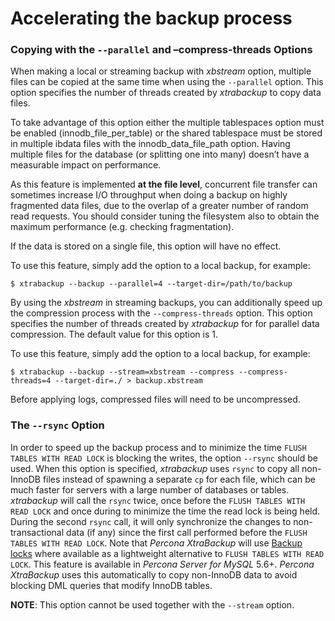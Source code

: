# Accelerating the backup process

### Copying with the `--parallel` and –compress-threads Options

When making a local or streaming backup with *xbstream* option, multiple files
can be copied at the same time when using the `--parallel` option. This
option specifies the number of threads created by *xtrabackup* to copy data
files.

To take advantage of this option either the multiple tablespaces option must be
enabled (innodb_file_per_table) or the shared tablespace must be stored
in multiple ibdata files with the innodb_data_file_path option.
Having multiple files for the database (or splitting one into many) doesn’t have
a measurable impact on performance.

As this feature is implemented **at the file level**, concurrent file transfer
can sometimes increase I/O throughput when doing a backup on highly fragmented
data files, due to the overlap of a greater number of random read requests. You
should consider tuning the filesystem also to obtain the maximum performance
(e.g. checking fragmentation).

If the data is stored on a single file, this option will have no effect.

To use this feature, simply add the option to a local backup, for example:

```shell
$ xtrabackup --backup --parallel=4 --target-dir=/path/to/backup
```

By using the *xbstream* in streaming backups, you can additionally speed up the
compression process with the `--compress-threads` option. This option
specifies the number of threads created by *xtrabackup* for for parallel data
compression. The default value for this option is 1.

To use this feature, simply add the option to a local backup, for example:

```shell
$ xtrabackup --backup --stream=xbstream --compress --compress-threads=4 --target-dir=./ > backup.xbstream
```

Before applying logs, compressed files will need to be uncompressed.

### The `--rsync` Option

In order to speed up the backup process and to minimize the time `FLUSH TABLES
WITH READ LOCK` is blocking the writes, the option `--rsync` should be
used. When this option is specified, *xtrabackup* uses `rsync` to copy all
non-InnoDB files instead of spawning a separate `cp` for each file, which can
be much faster for servers with a large number of databases or
tables. *xtrabackup* will call the `rsync` twice, once before the `FLUSH
TABLES WITH READ LOCK` and once during to minimize the time the read lock is
being held. During the second `rsync` call, it will only synchronize the
changes to non-transactional data (if any) since the first call performed before
the `FLUSH TABLES WITH READ LOCK`. Note that *Percona XtraBackup* will use
[Backup locks](https://www.percona.com/doc/percona-server/5.6/management/backup_locks.html#backup-locks)
where available as a lightweight alternative to `FLUSH TABLES WITH READ
LOCK`. This feature is available in *Percona Server for MySQL* 5.6+. *Percona XtraBackup*
uses this automatically to copy non-InnoDB data to avoid blocking DML queries
that modify InnoDB tables.

**NOTE**: This option cannot be used together with the `--stream` option.

